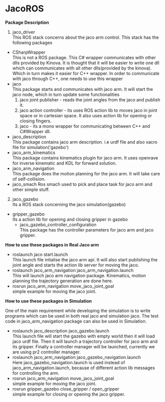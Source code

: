 JacoROS
=======

**Package Description**

1. jaco_driver <br />
  This ROS stack concerns about the jaco arm control. This stack has the following packages<br />
  - CSharpWrapper <br />
  This is not a ROS package. This C# wrapper communicates with other dlls provided by Kinova. It is thought that it will be easier to write one dll which can communicates with all other  dlls(provided by the kinova). Which in turn makes it easier for C++ wrapper. In order to communicate with jaco through C++, one needs to use this wrapper 
  - jaco <br />
  This package starts and communicates with jaco arm. It will start the jaco node, which in turn update some functionalities
      1. jaco joint publisher - reads the joint angles from the jaco and publish it.
      2. jaco action controller - its uses ROS action lib to moves jaco in joint space or in cartesian space. It also uses action lib for opening or closing fingers.
      3. jaco      - its a mono wrapper for communicating between C++ and C\#Wrapper dll.
  - jaco\_description <br />
This package contains jaco arm description. i.e urdf file and also xacro file for simulation('gazebo')
  - jaco\_arm\_kinematics <br />
  This package contains kinematics plugin for jaco arm. It uses openrave for inverse kinematic and KDL for forward solution.
  - jaco\_arm\_navigation <br />
 This package does the  motion planning for the jaco arm. It will take care of self-collision.
  - jaco\_smach 
  Ros smach used to pick and place task for jaco arm and other simple stuff. 
  
2. jaco_gazebo <br />
Its a ROS stack concerning the jaco simulation(gazebo)
  - gripper\_gazebo <br />
  Its a action lib for opening and closing gripper in gazebo
	- jaco\_gazebo\_controller\_configuration <br />
  This package has the controller parameters for jaco arm and jaco gripper. 
  

**How to use these packages in Real Jaco arm**

- roslaunch jaco start.launch <br />
This launch file intialise the jaco arm api. It will also start publishing the joint angle and starts the action lib server for moving the jaco.
- roslaunch jaco\_arm\_navigation jaco\_arm\_navigation.launch <br />
This will launch jaco arm navigation package. Kinematics, motion planning the trajectory generation are done here.
- rosrun jaco\_arm\_navigation move\_jaco\_joint\_goal<br />
simple example for moving the jaco joint.

**How to use these packages in Simulation**

One of the main requirement while developing the simulation is to write programs which can be used in both real jaco and simulation jaco.
The test code in jaco\_arm\_navigation package can also be used in Simulation. 

- roslaunch jaco\_description jaco\_gazebo.launch<br />
This launch file will start the gazebo with empty world then it will load jaco urdf file. Then it will launch a trajectory controller for jaco arm and its gripper. Finally a controller manager will be launched, currently we are using pr2 controller manager.
- roslaunch jaco\_arm\_navigation jaco\_gazebo\_navigation.launch<br />
Here jaco\_gazebo\_navigation.launch is used instead of jaco\_arm\_navigation.launch, because of different action lib messages for controlling the arm.
- rosrun jaco\_arm\_navigation move\_jaco\_joint\_goal <br />
simple example for moving the jaco joint.
- rosrun gripper\_gazebo close\_gripper / open\_gripper <br />
simple example for closing or opening the jaco gripper.
